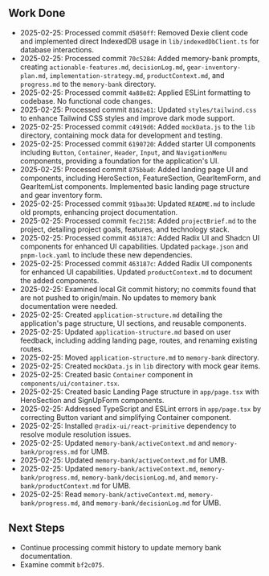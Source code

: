 ## Work Done

- 2025-02-25: Processed commit `d5050ff`: Removed Dexie client code and implemented direct IndexedDB usage in `lib/indexedDbClient.ts` for database interactions.
- 2025-02-25: Processed commit `70c5284`: Added memory-bank prompts, creating `actionable-features.md`, `decisionLog.md`, `gear-inventory-plan.md`, `implementation-strategy.md`, `productContext.md`, and `progress.md` to the `memory-bank` directory.
- 2025-02-25: Processed commit `4a88e82`: Applied ESLint formatting to codebase. No functional code changes.
- 2025-02-25: Processed commit `8162a61`: Updated `styles/tailwind.css` to enhance Tailwind CSS styles and improve dark mode support.
- 2025-02-25: Processed commit `c4919d6`: Added `mockData.js` to the `lib` directory, containing mock data for development and testing.
- 2025-02-25: Processed commit `6190720`: Added starter UI components including `Button`, `Container`, `Header`, `Input`, and `NavigationMenu` components, providing a foundation for the application's UI.
- 2025-02-25: Processed commit `875bba0`: Added landing page UI and components, including HeroSection, FeatureSection, GearItemForm, and GearItemList components. Implemented basic landing page structure and gear inventory form.
- 2025-02-25: Processed commit `91baa30`: Updated `README.md` to include old prompts, enhancing project documentation.
- 2025-02-25: Processed commit `fec2158`: Added `projectBrief.md` to the project, detailing project goals, features, and technology stack.
- 2025-02-25: Processed commit `463187c`: Added Radix UI and Shadcn UI components for enhanced UI capabilities. Updated `package.json` and `pnpm-lock.yaml` to include these new dependencies.
- 2025-02-25: Processed commit `463187c`: Added Radix UI components for enhanced UI capabilities. Updated `productContext.md` to document the added components.
- 2025-02-25: Examined local Git commit history; no commits found that are not pushed to origin/main. No updates to memory bank documentation were needed.
- 2025-02-25: Created `application-structure.md` detailing the application's page structure, UI sections, and reusable components.
- 2025-02-25: Updated `application-structure.md` based on user feedback, including adding landing page, routes, and renaming existing routes.
- 2025-02-25: Moved `application-structure.md` to `memory-bank` directory.
- 2025-02-25: Created `mockData.js` in `lib` directory with mock gear items.
- 2025-02-25: Created basic `Container` component in `components/ui/container.tsx`.
- 2025-02-25: Created basic Landing Page structure in `app/page.tsx` with HeroSection and SignUpForm components.
- 2025-02-25: Addressed TypeScript and ESLint errors in `app/page.tsx` by correcting Button variant and simplifying Container component.
- 2025-02-25: Installed `@radix-ui/react-primitive` dependency to resolve module resolution issues.
- 2025-02-25: Updated `memory-bank/activeContext.md` and `memory-bank/progress.md` for UMB.
- 2025-02-25: Updated `memory-bank/activeContext.md` for UMB.
- 2025-02-25: Updated `memory-bank/activeContext.md`, `memory-bank/progress.md`, `memory-bank/decisionLog.md`, and `memory-bank/productContext.md` for UMB.
- 2025-02-25: Read `memory-bank/activeContext.md`, `memory-bank/progress.md`, and `memory-bank/decisionLog.md` for UMB.

## Next Steps

- Continue processing commit history to update memory bank documentation.
- Examine commit `bf2c075`.
